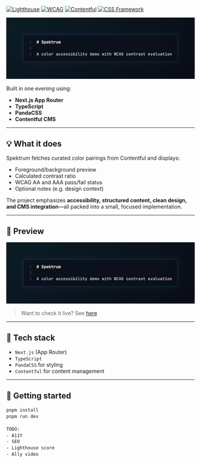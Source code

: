 [![Lighthouse](https://img.shields.io/badge/Lighthouse-SEO_100-green)](#)
[![WCAG](https://img.shields.io/badge/WCAG-AA%20%26%20AAA-blue)](#)
[![Contentful](https://img.shields.io/badge/CMS-Contentful-blue)](https://www.contentful.com/)
[![CSS Framework](https://img.shields.io/badge/styled_with-Panda_CSS-ff61cf)](https://panda-css.com/)

![Spektrum. A tiny, purposeful demo site to visualize and evaluate color accessibility using WCAG contrast ratio standards.](./public/og-image.png)

Built in one evening using:

- **Next.js App Router**
- **TypeScript**
- **PandaCSS**
- **Contentful CMS**

---

## 💡 What it does

Spektrum fetches curated color pairings from Contentful and displays:

- Foreground/background preview
- Calculated contrast ratio
- WCAG AA and AAA pass/fail status
- Optional notes (e.g. design context)

The project emphasizes **accessibility, structured content, clean design, and CMS integration**—all packed into a small, focused implementation.

---

## 📸 Preview

![Spektrum UI preview](public/og-image.png)

> Want to check it live? See [here](https://spektrum-omega.vercel.app)

---

## 🧪 Tech stack

- `Next.js` (App Router)
- `TypeScript`
- `PandaCSS` for styling
- `Contentful` for content management

---

## 🚀 Getting started

```bash
pnpm install
pnpm run dev

TODO:
- A11Y
- SEO
- Lighthouse score
- Ally video